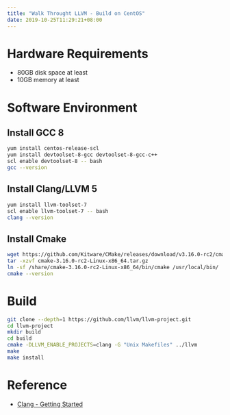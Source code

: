 ```yaml
---
title: "Walk Throught LLVM - Build on CentOS"
date: 2019-10-25T11:29:21+08:00
---
```


# Hardware Requirements

- 80GB disk space at least
- 10GB memory at least

# Software Environment

## Install GCC 8

```bash
yum install centos-release-scl
yum install devtoolset-8-gcc devtoolset-8-gcc-c++
scl enable devtoolset-8 -- bash
gcc --version
```

## Install Clang/LLVM 5

```bash
yum install llvm-toolset-7
scl enable llvm-toolset-7 -- bash
clang --version
```

## Install Cmake

```bash
wget https://github.com/Kitware/CMake/releases/download/v3.16.0-rc2/cmake-3.16.0-rc2-Linux-x86_64.tar.gz
tar -xzvf cmake-3.16.0-rc2-Linux-x86_64.tar.gz
ln -sf /share/cmake-3.16.0-rc2-Linux-x86_64/bin/cmake /usr/local/bin/
cmake --version
```

# Build

```bash
git clone --depth=1 https://github.com/llvm/llvm-project.git
cd llvm-project
mkdir build
cd build
cmake -DLLVM_ENABLE_PROJECTS=clang -G "Unix Makefiles" ../llvm
make
make install
```

# Reference

- [Clang - Getting Started](https://clang.llvm.org/get_started.html)
